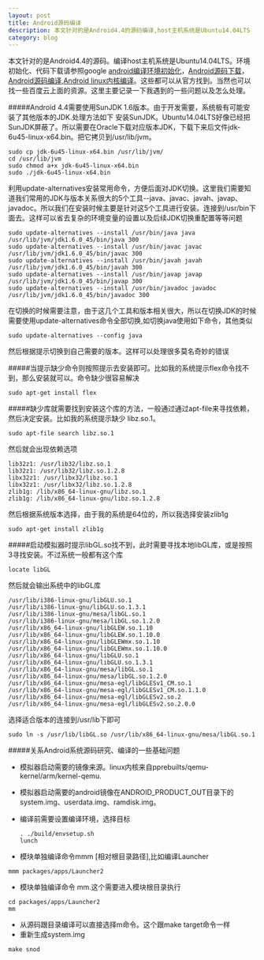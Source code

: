 ```yaml
---
layout: post
title: Android源码编译
description: 本文针对的是Android4.4的源码编译,host主机系统是Ubuntu14.04LTS
category: blog
---
```

  本文针对的是Android4.4的源码。编译host主机系统是Ubuntu14.04LTS。环境初始化、代码下载请参照google [android编译环境初始化](http://source.android.com/source/initializing.html)，[Android源码下载](http://source.android.com/source/downloading.html)，[Android源码编译](http://source.android.com/source/building-running.html),[Android linux内核编译](http://source.android.com/source/building-kernels.html)。这些都可以从官方找到。当然也可以找一些百度云上面的资源。这里主要记录一下我遇到的一些问题以及怎么处理。

#####Android 4.4需要使用SunJDK 1.6版本。由于开发需要，系统极有可能安装了其他版本的JDK.处理方法如下
安装SunJDK。Ubuntu14.04LTS好像已经把SunJDK屏蔽了。所以需要在Oracle下载对应版本JDK，下载下来后文件jdk-6u45-linux-x64.bin。把它拷贝到/usr/lib/jvm。
   
   ```shell
   sudo cp jdk-6u45-linux-x64.bin /usr/lib/jvm/
   cd /usr/lib/jvm
   sudo chmod a+x jdk-6u45-linux-x64.bin
   sudo ./jdk-6u45-linux-x64.bin
   ```
   
   利用update-alternatives安装常用命令，方便后面对JDK切换。这里我们需要知道我们常用的JDK与版本关系很大的5个工具--java、javac、javah、javap、javadoc。所以我们在安装时候主要是针对这5个工具进行安装。连接到/usr/bin下面去。这样可以省去复杂的环境变量的设置以及后续JDK切换重配置等等问题
 
  ```shell
  sudo update-alternatives --install /usr/bin/java java /usr/lib/jvm/jdk1.6.0_45/bin/java 300
  sudo update-alternatives --install /usr/bin/javac javac /usr/lib/jvm/jdk1.6.0_45/bin/javac 300
  sudo update-alternatives --install /usr/bin/javah javah /usr/lib/jvm/jdk1.6.0_45/bin/javah 300
  sudo update-alternatives --install /usr/bin/javap javap /usr/lib/jvm/jdk1.6.0_45/bin/javap 300
  sudo update-alternatives --install /usr/bin/javadoc javadoc /usr/lib/jvm/jdk1.6.0_45/bin/javadoc 300
  ```
  
   在切换的时候需要注意，由于这几个工具和版本相关很大，所以在切换JDK的时候需要使用update-alternatives命令全部切换,如切换java使用如下命令，其他类似
   
   ```shell
   sudo update-alternatives --config java
   ```
   
   然后根据提示切换到自己需要的版本。这样可以处理很多莫名奇妙的错误
   
#####当提示缺少命令则按照提示去安装即可。比如我的系统提示flex命令找不到，那么安装就可以。命令缺少很容易解决  

   ```shell
   sudo apt-get install flex
   ```
   
#####缺少库就需要找到安装这个库的方法，一般通过通过apt-file来寻找依赖，然后决定安装。比如我的系统提示缺少 libz.so.1。  

   ```shell
   sudo apt-file search libz.so.1
   ```
   
   然后就会出现依赖选项
   
   ```shell
   lib32z1: /usr/lib32/libz.so.1
   lib32z1: /usr/lib32/libz.so.1.2.8
   libx32z1: /usr/libx32/libz.so.1
   libx32z1: /usr/libx32/libz.so.1.2.8
   zlib1g: /lib/x86_64-linux-gnu/libz.so.1
   zlib1g: /lib/x86_64-linux-gnu/libz.so.1.2.8
   ```
   
   然后根据系统版本选择，由于我的系统是64位的，所以我选择安装zlib1g
   
   ```shell
   sudo apt-get install zlib1g
   ```
   
#####启动模拟器时提示libGL.so找不到，此时需要寻找本地libGL库，或是按照3寻找安装。不过系统一般都有这个库  

   ```shell
   locate libGL
   ```
   
   然后就会输出系统中的libGL库
   
   ```shell
  /usr/lib/i386-linux-gnu/libGLU.so.1
  /usr/lib/i386-linux-gnu/libGLU.so.1.3.1
  /usr/lib/i386-linux-gnu/mesa/libGL.so.1
  /usr/lib/i386-linux-gnu/mesa/libGL.so.1.2.0
  /usr/lib/x86_64-linux-gnu/libGLEW.so.1.10
  /usr/lib/x86_64-linux-gnu/libGLEW.so.1.10.0
  /usr/lib/x86_64-linux-gnu/libGLEWmx.so.1.10
  /usr/lib/x86_64-linux-gnu/libGLEWmx.so.1.10.0
  /usr/lib/x86_64-linux-gnu/libGLU.so.1
  /usr/lib/x86_64-linux-gnu/libGLU.so.1.3.1
  /usr/lib/x86_64-linux-gnu/mesa/libGL.so.1
  /usr/lib/x86_64-linux-gnu/mesa/libGL.so.1.2.0
  /usr/lib/x86_64-linux-gnu/mesa-egl/libGLESv1_CM.so.1
  /usr/lib/x86_64-linux-gnu/mesa-egl/libGLESv1_CM.so.1.1.0
  /usr/lib/x86_64-linux-gnu/mesa-egl/libGLESv2.so.2
  /usr/lib/x86_64-linux-gnu/mesa-egl/libGLESv2.so.2.0.0
  ```
  
  选择适合版本的连接到/usr/lib下即可
  
  ```shell
  sudo ln -s /usr/lib/libGL.so /usr/lib/x86_64-linux-gnu/mesa/libGL.so.1
  ```
  
#####关系Android系统源码研究、编译的一些基础问题
   - 模拟器启动需要的镜像来源。linux内核来自pprebuilts/qemu-kernel/arm/kernel-qemu.
   - 模拟器启动需要的android镜像在ANDROID_PRODUCT_OUT目录下的system.img、userdata.img、ramdisk.img。
   - 编译前需要设置编译环境，选择目标
   
     ```shell
     . ./build/envsetup.sh
     lunch
     ```
     
   - 模块单独编译命令mmm [相对根目录路径],比如编译Launcher
   
   ```shell
   mmm packages/apps/Launcher2
   ```
   
   - 模块单独编译命令 mm.这个需要进入模块根目录执行
   
   ```shell
   cd packages/apps/Launcher2
   mm
   ```
   
   - 从源码跟目录编译可以直接选择m命令。这个跟make target命令一样
   - 重新生成system.img

   ```shell
   make snod
   ```
